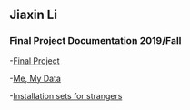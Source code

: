 ## Jiaxin Li
### Final Project Documentation 2019/Fall




-[Final Project](final.md) 

-[Me, My Data](Mydata.md) 

-[Installation sets for strangers](first.md) 

